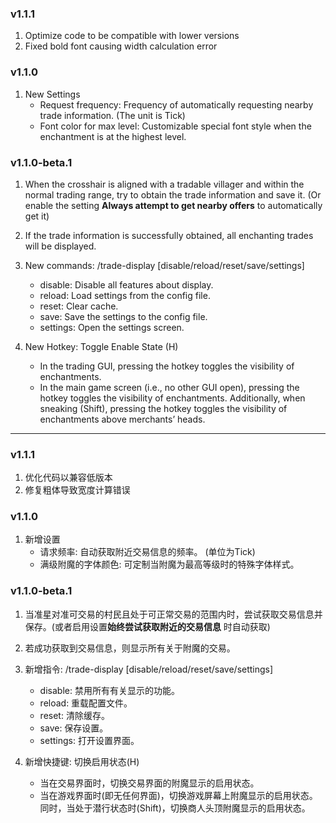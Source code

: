 ### v1.1.1

1. Optimize code to be compatible with lower versions
2. Fixed bold font causing width calculation error

### v1.1.0

1. New Settings
    - Request frequency: Frequency of automatically requesting nearby trade information.  (The unit is Tick)
    - Font color for max level: Customizable special font style when the enchantment is at the highest level.

### v1.1.0-beta.1

1. When the crosshair is aligned with a tradable villager and within the normal trading range, try to obtain the trade
   information and save it. (Or enable the setting **Always attempt to get nearby offers** to automatically get it)

2. If the trade information is successfully obtained, all enchanting trades will be displayed.

3. New commands: /trade-display [disable/reload/reset/save/settings]
    - disable: Disable all features about display.
    - reload: Load settings from the config file.
    - reset: Clear cache.
    - save: Save the settings to the config file.
    - settings: Open the settings screen.

4. New Hotkey: Toggle Enable State (H)
    - In the trading GUI, pressing the hotkey toggles the visibility of enchantments.
    - In the main game screen (i.e., no other GUI open), pressing the hotkey toggles the visibility of enchantments.
      Additionally, when sneaking (Shift), pressing the hotkey toggles the visibility of enchantments above merchants’
      heads.

---

### v1.1.1

1. 优化代码以兼容低版本
2. 修复粗体导致宽度计算错误

### v1.1.0

1. 新增设置
    - 请求频率: 自动获取附近交易信息的频率。 (单位为Tick)
    - 满级附魔的字体颜色: 可定制当附魔为最高等级时的特殊字体样式。

### v1.1.0-beta.1

1. 当准星对准可交易的村民且处于可正常交易的范围内时，尝试获取交易信息并保存。(或者启用设置**始终尝试获取附近的交易信息**
   时自动获取)

2. 若成功获取到交易信息，则显示所有关于附魔的交易。

3. 新增指令: /trade-display [disable/reload/reset/save/settings]
    - disable: 禁用所有有关显示的功能。
    - reload: 重载配置文件。
    - reset: 清除缓存。
    - save: 保存设置。
    - settings: 打开设置界面。

4. 新增快捷键: 切换启用状态(H)
    - 当在交易界面时，切换交易界面的附魔显示的启用状态。
    - 当在游戏界面时(即无任何界面)，切换游戏屏幕上附魔显示的启用状态。同时，当处于潜行状态时(Shift)，切换商人头顶附魔显示的启用状态。